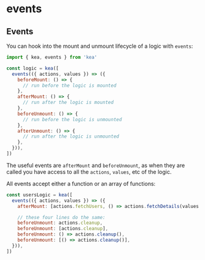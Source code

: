 # events

## Events

You can hook into the mount and unmount lifecycle of a logic with `events`:

```javascript
import { kea, events } from 'kea'

const logic = kea([
  events(({ actions, values }) => ({
    beforeMount: () => {
      // run before the logic is mounted
    },
    afterMount: () => {
      // run after the logic is mounted
    },
    beforeUnmount: () => {
      // run before the logic is unmounted
    },
    afterUnmount: () => {
      // run after the logic is unmounted
    },
  })),
])
```

The useful events are `afterMount` and `beforeUnmount`, as when they are called
you have access to all the `actions`, `values`, etc of the logic.

All events accept either a function or an array of functions:

```javascript
const usersLogic = kea([
  events(({ actions, values }) => ({
    afterMount: [actions.fetchUsers, () => actions.fetchDetails(values.user.id)],

    // these four lines do the same:
    beforeUnmount: actions.cleanup,
    beforeUnmount: [actions.cleanup],
    beforeUnmount: () => actions.cleanup(),
    beforeUnmount: [() => actions.cleanup()],
  })),
])
```
